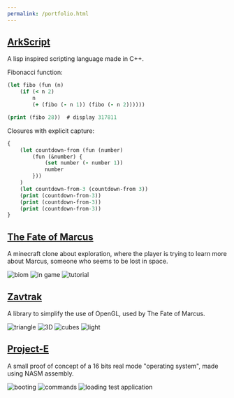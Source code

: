 ```yaml
---
permalink: /portfolio.html
---
```


## [ArkScript](https://github.com/ArkScript-lang)

A lisp inspired scripting language made in C++.

Fibonacci function:
```clojure
(let fibo (fun (n)
    (if (< n 2)
        n
        (+ (fibo (- n 1)) (fibo (- n 2))))))

(print (fibo 28))  # display 317811
```

Closures with explicit capture:
```clojure
{
    (let countdown-from (fun (number)
        (fun (&number) {
            (set number (- number 1))
            number
        }))
    )
    (let countdown-from-3 (countdown-from 3))
    (print (countdown-from-3))
    (print (countdown-from-3))
    (print (countdown-from-3))
}
```

## [The Fate of Marcus](https://superfola.itch.io/the-fate-of-marcus)

A minecraft clone about exploration, where the player is trying to learn more about Marcus, someone who seems to be lost in space.

![biom](images/tfom_biom.png)
![in game](images/tfom_ig.png)
![tutorial](images/tfom_tuto.png)

## [Zavtrak](https://gitlab.com/SuperFola/Zavtrak)

A library to simplify the use of OpenGL, used by The Fate of Marcus.

![triangle](images/zk_hello_triangle.png)
![3D](images/zk_hello_3d.png)
![cubes](images/zk_hello_cubes.png)
![light](images/zk_hello_light.png)

## [Project-E](https://github.com/SuperFola/project-E)

A small proof of concept of a 16 bits real mode "operating system", made using NASM assembly.

![booting](images/pe_boot.png)
![commands](images/pe_commands.png)
![loading test application](images/pe_app.png)